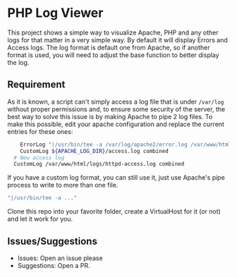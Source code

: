 # PHP Log Viewer

This project shows a simple way to visualize Apache, PHP and any other logs for that matter in a very simple way. By default it will display Errors and Access logs. The log format is default one from Apache, so if another format is used, you will need to adjust the base function to better display the log.

## Requirement

As it is known, a script can't simply access a log file that is under `/var/log` without proper permissions and, to ensure some security of the server, the best way to solve this issue is by making Apache to pipe 2 log files. To make this possible, edit your apache configuration and replace the current entries for these ones:

```bash
	ErrorLog "|/usr/bin/tee -a /var/log/apache2/error.log /var/www/html/logs/httpd-error.log"
	CustomLog ${APACHE_LOG_DIR}/access.log combined
  # New access log
  CustomLog /var/www/html/logs/httpd-access.log combined
```

If you have a custom log format, you can still use it, just use Apache's pipe process to write to more than one file.

```bash
"|/usr/bin/tee -a ..."
```

Clone this repo into your favorite folder, create a VirtualHost for it (or not) and let it work for you.

## Issues/Suggestions

- Issues: Open an issue please
- Suggestions: Open a PR.
